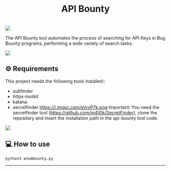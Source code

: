 <h1 align="center">
  API Bounty
</h1>
<br>
<img align="center" src="https://i.imgur.com/fO9IbwZ.png"/>

<br>

The API Bounty tool automates the process of searching for API Keys in Bug Bounty programs, performing a wide variety of search tasks.

<img align="center" src="https://i.imgur.com/mP1f5Gm.png"/>

## &#9881; Requirements

This project needs the following tools installed::

- subfinder
- httpx-toolkit
- katana
- secretfinder
https://i.imgur.com/sVroP7k.png
Important: You need the secretfinder tool (https://github.com/m4ll0k/SecretFinder), clone the repository and insert the installation path in the api-bounty tool code.
<img align="center" src="https://i.imgur.com/sVroP7k.png"/>

## 💻 How to use

```bash
python3 enumbounty.py
```

---
